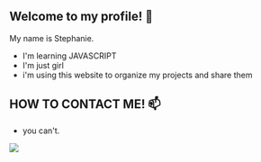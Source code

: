 ## Welcome to my profile! 🖤

My name is Stephanie.

 - I'm learning JAVASCRIPT
 - I'm just girl
- i'm using this website to organize my projects and share them

 ## HOW TO CONTACT ME! 📫

- you can't.


![](https://media1.tenor.com/m/BHPD9hkJSsoAAAAC/ginniemeow-studio-ghibli.gif)
